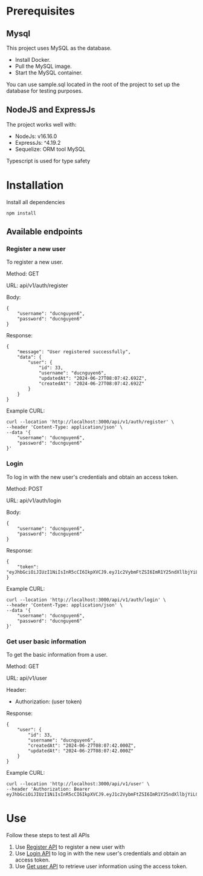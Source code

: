 

# Prerequisites
## Mysql
This project uses MySQL as the database.
- Install Docker.
- Pull the MySQL image.
- Start the MySQL container.

You can use sample.sql located in the root of the project to set up the database for testing purposes.

## NodeJS and ExpressJs
The project works well with:
- NodeJs: v16.16.0
- ExpressJs: ^4.19.2
- Sequelize: ORM tool MySQL

Typescript is used for type safety

# Installation
Install all dependencies

```
npm install
```

## Available endpoints
### <a name="ep-register"></a>Register a new user
To register a new user.

Method: GET

URL: api/v1/auth/register

Body: 
```
{
    "username": "ducnguyen6",
    "password": "ducnguyen6"
}
```
Response:
```
{
    "message": "User registered successfully",
    "data": {
        "user": {
            "id": 33,
            "username": "ducnguyen6",
            "updatedAt": "2024-06-27T08:07:42.692Z",
            "createdAt": "2024-06-27T08:07:42.692Z"
        }
    }
}
```

Example CURL:
```
curl --location 'http://localhost:3000/api/v1/auth/register' \
--header 'Content-Type: application/json' \
--data '{
    "username": "ducnguyen6",
    "password": "ducnguyen6"
}'
```

### <a name="ep-login"></a>Login
To log in with the new user's credentials and obtain an access token.

Method: POST

URL: api/v1/auth/login

Body: 
```
{
    "username": "ducnguyen6",
    "password": "ducnguyen6"
}
```

Response:
```
{
    "token": "eyJhbGciOiJIUzI1NiIsInR5cCI6IkpXVCJ9.eyJ1c2VybmFtZSI6ImR1Y25ndXllbjYiLCJpYXQiOjE3MTk0NzU2NzgsImV4cCI6MTcxOTQ3OTI3OH0.gRqsiKa2YknsJ_PFrTEhYaJg6JVYDoFxS6ILyxPri1Y"
}
```

Example CURL:
```
curl --location 'http://localhost:3000/api/v1/auth/login' \
--header 'Content-Type: application/json' \
--data '{
    "username": "ducnguyen6",
    "password": "ducnguyen6"
}'
```

### <a name="ep-get-user"></a>Get user basic information
To get the basic information from a user.

Method: GET

URL: api/v1/user

Header:
- Authorization: (user token)

Response: 
```
{
    "user": {
        "id": 33,
        "username": "ducnguyen6",
        "createdAt": "2024-06-27T08:07:42.000Z",
        "updatedAt": "2024-06-27T08:07:42.000Z"
    }
}
```

Example CURL:
```
curl --location 'http://localhost:3000/api/v1/user' \
--header 'Authorization: Bearer eyJhbGciOiJIUzI1NiIsInR5cCI6IkpXVCJ9.eyJ1c2VybmFtZSI6ImR1Y25ndXllbjYiLCJpYXQiOjE3MTk0NzU2NzgsImV4cCI6MTcxOTQ3OTI3OH0.gRqsiKa2YknsJ_PFrTEhYaJg6JVYDoFxS6ILyxPri1Y'
```

# Use
Follow these steps to test all APIs

1. Use [Register API](#ep-register) to register a new user with 
2. Use [Login API](#ep-login) to log in with the new user's credentials and obtain an access token.
3. Use [Get user API](#ep-get-user) to retrieve user information using the access token.